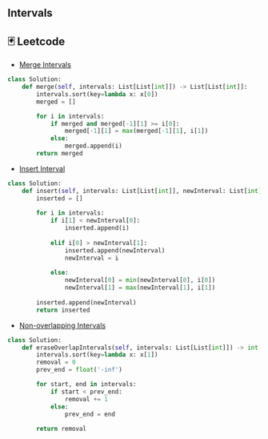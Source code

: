 ## Intervals

## 🃏 Leetcode

- [Merge Intervals](https://leetcode.com/problems/merge-intervals/)
```python
class Solution:
    def merge(self, intervals: List[List[int]]) -> List[List[int]]:
        intervals.sort(key=lambda x: x[0])
        merged = []

        for i in intervals:
            if merged and merged[-1][1] >= i[0]:
                merged[-1][1] = max(merged[-1][1], i[1])
            else:
                merged.append(i)
        return merged
```

- [Insert Interval](https://leetcode.com/problems/insert-interval/description/)
```python
class Solution:
    def insert(self, intervals: List[List[int]], newInterval: List[int]) -> List[List[int]]:
        inserted = []
        
        for i in intervals:
            if i[1] < newInterval[0]:
                inserted.append(i)
  
            elif i[0] > newInterval[1]:
                inserted.append(newInterval)
                newInterval = i
            
            else:
                newInterval[0] = min(newInterval[0], i[0])
                newInterval[1] = max(newInterval[1], i[1])
        
        inserted.append(newInterval)
        return inserted
```

- [Non-overlapping Intervals](https://leetcode.com/problems/non-overlapping-intervals/)
```python
class Solution:
    def eraseOverlapIntervals(self, intervals: List[List[int]]) -> int:
        intervals.sort(key=lambda x: x[1])
        removal = 0
        prev_end = float('-inf')

        for start, end in intervals:
            if start < prev_end:
                removal += 1
            else:
                prev_end = end
        
        return removal
```